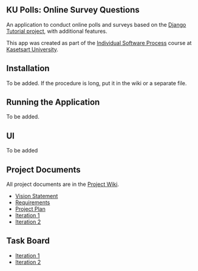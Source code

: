 ## KU Polls: Online Survey Questions 

An application to conduct online polls and surveys based
on the [Django Tutorial project](https://docs.djangoproject.com/en/4.1/intro/tutorial01/), with
additional features.

This app was created as part of the [Individual Software Process](
https://cpske.github.io/ISP) course at [Kasetsart University](https://www.ku.ac.th).

## Installation

To be added. If the procedure is long, put it in the wiki or a separate file.

## Running the Application

To be added.

## UI 
To be added

## Project Documents

All project documents are in the [Project Wiki](../../wiki/Home).

- [Vision Statement](../../wiki/Vision%20Statement)
- [Requirements](../../wiki/Requirements)
- [Project Plan](../../wiki/Project%20Plan)
- [Iteration 1](../../wiki/Iteration-1-Plan)
- [Iteration 2](../../wiki/Iteration-2-Plan)

## Task Board 
- [Iteration 1](https://github.com/users/yxzuz/projects/1/views/1)
- [Iteration 2](https://github.com/users/yxzuz/projects/1/views/3)
